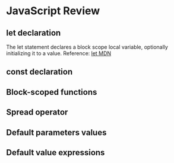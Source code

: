 # JavaScript Review

## let declaration

The let statement declares a block scope local variable, optionally initializing it to a value.
Reference: [let MDN](https://developer.mozilla.org/en-US/docs/Web/JavaScript/Reference/Statements/let)

## const declaration
## Block-scoped functions
## Spread operator
## Default parameters values
## Default value expressions
